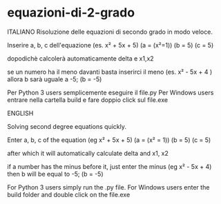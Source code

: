 # equazioni-di-2-grado
ITALIANO
Risoluzione delle equazioni di secondo grado in modo veloce.

Inserire a, b, c dell'equazione (es. x² + 5x + 5)
(a = (x²=1))
(b = 5)
(c = 5)

dopodichè calcolerà automaticamente delta e x1,x2

se un numero ha il meno davanti basta inserirci il meno
(es. x² - 5x + 4 )
allora b sarà uguale a -5;
(b = -5)

Per Python 3 users semplicemente eseguire il file.py
Per Windows users entrare nella cartella build e fare doppio click sul file.exe

ENGLISH

Solving second degree equations quickly.

Enter a, b, c of the equation (eg x² + 5x + 5)
(a = (x² = 1)) 
(b = 5) 
(c = 5)

after which it will automatically calculate delta and x1, x2

if a number has the minus before it, just enter the minus 
(eg x² - 5x + 4) then b will be equal to -5; 
(b = -5)

For Python 3 users simply run the .py file. For Windows users enter the build folder and double click on the file.exe
